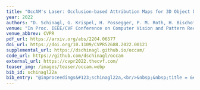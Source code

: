 ```yaml
---
title: "OccAM's Laser: Occlusion-based Attribution Maps for 3D Object Detectors on LiDAR Data"
year: 2022
authors: "D. Schinagl, G. Krispel, H. Possegger, P. M. Roth, H. Bischof"
venue: "In Proc. IEEE/CVF Conference on Computer Vision and Pattern Recognition"
venue_abbrev: CVPR
pdf_url: https://arxiv.org/abs/2204.06577
doi_url: https://doi.org/10.1109/CVPR52688.2022.00121
supplemental_url: https://dschinagl.github.io/occam/
code_url: https://github.com/dschinagl/occam
external_url: https://cvpr2022.thecvf.com/
teaser_img: /images/teaser/occam.webp
bib_id: schinagl22a
bib_entry: "@inproceedings&#123;schinagl22a,<br/>&nbsp;&nbsp;title = &#123;&#123;OccAM's Laser: Occlusion-based Attribution Maps for 3D Object Detectors on LiDAR Data&#125;&#125;,<br/>&nbsp;&nbsp;author = &#123;David Schinagl and Georg Krispel and Horst Possegger and Peter M. Roth and Horst Bischof&#125;,<br/>&nbsp;&nbsp;booktitle = &#123;Proc. IEEE/CVF Conference on Computer Vision and Pattern Recognition (CVPR)&#125;,<br/>&nbsp;&nbsp;year = &#123;2022&#125;<br/>&#125;"
---
```

